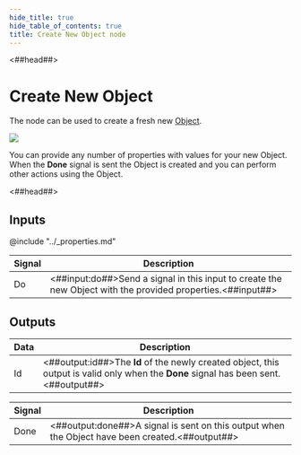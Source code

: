 ```yaml
---
hide_title: true
hide_table_of_contents: true
title: Create New Object node
---
```


<##head##>

# Create New Object

The node can be used to create a fresh new [Object](/nodes/data/object/object-node).

<div className="ndl-image-with-background l">

![](/nodes/data/object/create-new-object/create-new-object.png)

</div>

You can provide any number of properties with values for your new Object. When the **Done** signal is sent the Object is created and you can perform other actions using the Object.

<##head##>

## Inputs

@include "../_properties.md"

| Signal                                 | Description                                                                                                 |
| -------------------------------------- | ----------------------------------------------------------------------------------------------------------- |
| <span className="ndl-signal">Do</span> | <##input:do##>Send a signal in this input to create the new Object with the provided properties.<##input##> |

## Outputs

| Data                                 | Description                                                                                                                          |
| ------------------------------------ | ------------------------------------------------------------------------------------------------------------------------------------ |
| <span className="ndl-data">Id</span> | <##output:id##>The **Id** of the newly created object, this output is valid only when the **Done** signal has been sent.<##output##> |

| Signal                                   | Description                                                                                     |
| ---------------------------------------- | ----------------------------------------------------------------------------------------------- |
| <span className="ndl-signal">Done</span> | <##output:done##>A signal is sent on this output when the Object have been created.<##output##> |
